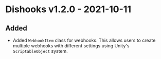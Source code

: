 ﻿# Dishooks v1.2.0 - 2021-10-11

## Added
- Added `WebhookItem` class for webhooks. This allows users to create multiple webhooks with different settings using Unity's `ScriptableObject` system.